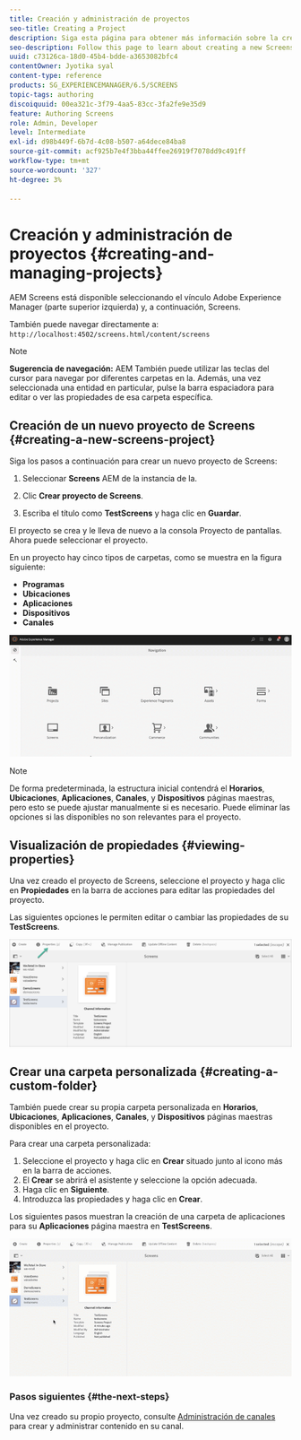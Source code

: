 ```yaml
---
title: Creación y administración de proyectos
seo-title: Creating a Project
description: Siga esta página para obtener más información sobre la creación de un nuevo proyecto de Screens.
seo-description: Follow this page to learn about creating a new Screens project.
uuid: c73126ca-18d0-45b4-bdde-a3653082bfc4
contentOwner: Jyotika syal
content-type: reference
products: SG_EXPERIENCEMANAGER/6.5/SCREENS
topic-tags: authoring
discoiquuid: 00ea321c-3f79-4aa5-83cc-3fa2fe9e35d9
feature: Authoring Screens
role: Admin, Developer
level: Intermediate
exl-id: d98b449f-6b7d-4c08-b507-a64dece84ba8
source-git-commit: acf925b7e4f3bba44ffee26919f7078dd9c491ff
workflow-type: tm+mt
source-wordcount: '327'
ht-degree: 3%

---
```


# Creación y administración de proyectos {#creating-and-managing-projects}

AEM Screens está disponible seleccionando el vínculo Adobe Experience Manager (parte superior izquierda) y, a continuación, Screens.

También puede navegar directamente a: `http://localhost:4502/screens.html/content/screens`


>[!NOTE]
>**Sugerencia de navegación:**
>AEM También puede utilizar las teclas del cursor para navegar por diferentes carpetas en la. Además, una vez seleccionada una entidad en particular, pulse la barra espaciadora para editar o ver las propiedades de esa carpeta específica.

## Creación de un nuevo proyecto de Screens {#creating-a-new-screens-project}

Siga los pasos a continuación para crear un nuevo proyecto de Screens:

1. Seleccionar **Screens** AEM de la instancia de la.

1. Clic **Crear proyecto de Screens**.

1. Escriba el título como **TestScreens** y haga clic en **Guardar**.

El proyecto se crea y le lleva de nuevo a la consola Proyecto de pantallas. Ahora puede seleccionar el proyecto.

En un proyecto hay cinco tipos de carpetas, como se muestra en la figura siguiente:

* **Programas**
* **Ubicaciones**
* **Aplicaciones**
* **Dispositivos**
* **Canales**

![player1](assets/create-project.gif)

>[!NOTE]
>
>De forma predeterminada, la estructura inicial contendrá el **Horarios**, **Ubicaciones**, **Aplicaciones**, **Canales**, y **Dispositivos** páginas maestras, pero esto se puede ajustar manualmente si es necesario. Puede eliminar las opciones si las disponibles no son relevantes para el proyecto.


## Visualización de propiedades {#viewing-properties}

Una vez creado el proyecto de Screens, seleccione el proyecto y haga clic en **Propiedades** en la barra de acciones para editar las propiedades del proyecto.

Las siguientes opciones le permiten editar o cambiar las propiedades de su **TestScreens**.

![imagen](assets/create-project2.png)


## Crear una carpeta personalizada {#creating-a-custom-folder}

También puede crear su propia carpeta personalizada en **Horarios**, **Ubicaciones**, **Aplicaciones**, **Canales**, y **Dispositivos** páginas maestras disponibles en el proyecto.

Para crear una carpeta personalizada:

1. Seleccione el proyecto y haga clic en **Crear** situado junto al icono más en la barra de acciones.
1. El **Crear** se abrirá el asistente y seleccione la opción adecuada.
1. Haga clic en **Siguiente**.
1. Introduzca las propiedades y haga clic en **Crear**.

Los siguientes pasos muestran la creación de una carpeta de aplicaciones para su **Aplicaciones** página maestra en **TestScreens**.

![player2-1](assets/create-project3.gif)

### Pasos siguientes {#the-next-steps}

Una vez creado su propio proyecto, consulte [Administración de canales](managing-channels.md) para crear y administrar contenido en su canal.
